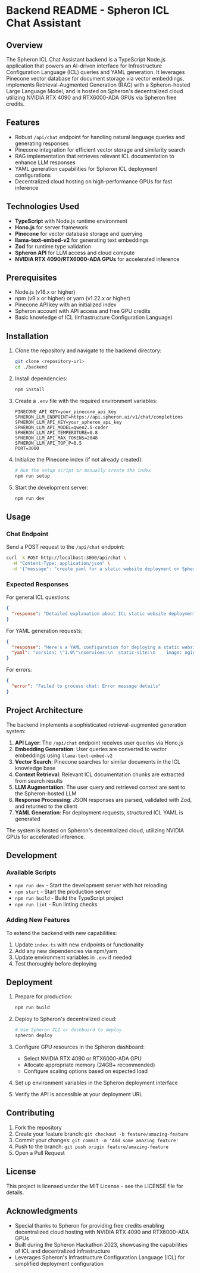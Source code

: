 # Backend README - Spheron ICL Chat Assistant

## Overview

The Spheron ICL Chat Assistant backend is a TypeScript Node.js application that powers an AI-driven interface for Infrastructure Configuration Language (ICL) queries and YAML generation. It leverages Pinecone vector database for document storage via vector embeddings, implements Retrieval-Augmented Generation (RAG) with a Spheron-hosted Large Language Model, and is hosted on Spheron's decentralized cloud utilizing NVIDIA RTX 4090 and RTX6000-ADA GPUs via Spheron free credits.

## Features

- Robust `/api/chat` endpoint for handling natural language queries and generating responses
- Pinecone integration for efficient vector storage and similarity search
- RAG implementation that retrieves relevant ICL documentation to enhance LLM responses
- YAML generation capabilities for Spheron ICL deployment configurations
- Decentralized cloud hosting on high-performance GPUs for fast inference

## Technologies Used

- **TypeScript** with Node.js runtime environment
- **Hono.js** for server framework
- **Pinecone** for vector database storage and querying
- **llama-text-embed-v2** for generating text embeddings
- **Zod** for runtime type validation
- **Spheron API** for LLM access and cloud compute
- **NVIDIA RTX 4090/RTX6000-ADA GPUs** for accelerated inference

## Prerequisites

- Node.js (v18.x or higher)
- npm (v9.x or higher) or yarn (v1.22.x or higher)
- Pinecone API key with an initialized index
- Spheron account with API access and free GPU credits
- Basic knowledge of ICL (Infrastructure Configuration Language)

## Installation

1. Clone the repository and navigate to the backend directory:
   ```bash
   git clone <repository-url>
   cd ./backend
   ```

2. Install dependencies:
   ```bash
   npm install
   ```

3. Create a `.env` file with the required environment variables:
   ```
   PINECONE_API_KEY=your_pinecone_api_key
   SPHERON_LLM_ENDPOINT=https://api.spheron.ai/v1/chat/completions
   SPHERON_LLM_API_KEY=your_spheron_api_key
   SPHERON_LLM_API_MODEL=qwen2.5-coder
   SPHERON_LLM_API_TEMPERATURE=0.8
   SPHERON_LLM_API_MAX_TOKENS=2048
   SPHERON_LLM_API_TOP_P=0.5
   PORT=3000
   ```

4. Initialize the Pinecone index (if not already created):
   ```bash
   # Run the setup script or manually create the index
   npm run setup
   ```

5. Start the development server:
   ```bash
   npm run dev
   ```

## Usage

### Chat Endpoint

Send a POST request to the `/api/chat` endpoint:

```bash
curl -X POST http://localhost:3000/api/chat \
  -H "Content-Type: application/json" \
  -d '{"message": "create yaml for a static website deployment on Spheron"}'
```

### Expected Responses

For general ICL questions:
```json
{
  "response": "Detailed explanation about ICL static website deployments..."
}
```

For YAML generation requests:
```json
{
  "response": "Here's a YAML configuration for deploying a static website on Spheron",
  "yaml": "version: \"1.0\"\nservices:\n  static-site:\n    image: nginx:alpine\n    expose:\n      - port: 80\n        as: 80\n        to:\n          - global: true\n..."
}
```

For errors:
```json
{
  "error": "Failed to process chat: Error message details"
}
```

## Project Architecture

The backend implements a sophisticated retrieval-augmented generation system:

1. **API Layer**: The `/api/chat` endpoint receives user queries via Hono.js
2. **Embedding Generation**: User queries are converted to vector embeddings using `llama-text-embed-v2`
3. **Vector Search**: Pinecone searches for similar documents in the ICL knowledge base
4. **Context Retrieval**: Relevant ICL documentation chunks are extracted from search results
5. **LLM Augmentation**: The user query and retrieved context are sent to the Spheron-hosted LLM
6. **Response Processing**: JSON responses are parsed, validated with Zod, and returned to the client
7. **YAML Generation**: For deployment requests, structured ICL YAML is generated

The system is hosted on Spheron's decentralized cloud, utilizing NVIDIA GPUs for accelerated inference.

## Development

### Available Scripts

- `npm run dev` - Start the development server with hot reloading
- `npm start` - Start the production server
- `npm run build` - Build the TypeScript project
- `npm run lint` - Run linting checks

### Adding New Features

To extend the backend with new capabilities:

1. Update `index.ts` with new endpoints or functionality
2. Add any new dependencies via npm/yarn
3. Update environment variables in `.env` if needed
4. Test thoroughly before deploying

## Deployment

1. Prepare for production:
   ```bash
   npm run build
   ```

2. Deploy to Spheron's decentralized cloud:
   ```bash
   # Use Spheron CLI or dashboard to deploy
   spheron deploy
   ```

3. Configure GPU resources in the Spheron dashboard:
   - Select NVIDIA RTX 4090 or RTX6000-ADA GPU
   - Allocate appropriate memory (24GB+ recommended)
   - Configure scaling options based on expected load

4. Set up environment variables in the Spheron deployment interface

5. Verify the API is accessible at your deployment URL

## Contributing

1. Fork the repository
2. Create your feature branch: `git checkout -b feature/amazing-feature`
3. Commit your changes: `git commit -m 'Add some amazing feature'`
4. Push to the branch: `git push origin feature/amazing-feature`
5. Open a Pull Request

## License

This project is licensed under the MIT License - see the LICENSE file for details.

## Acknowledgments

- Special thanks to Spheron for providing free credits enabling decentralized cloud hosting with NVIDIA RTX 4090 and RTX6000-ADA GPUs
- Built during the Spheron Hackathon 2023, showcasing the capabilities of ICL and decentralized infrastructure
- Leverages Spheron's Infrastructure Configuration Language (ICL) for simplified deployment configuration
